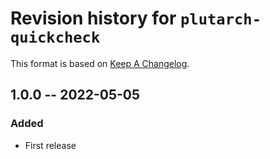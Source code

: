 # Revision history for `plutarch-quickcheck`

This format is based on [Keep A Changelog](https://keepachangelog.com/en/1.0.0).

## 1.0.0 -- 2022-05-05

### Added

* First release
